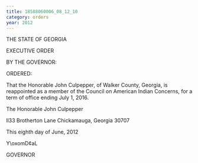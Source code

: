 ```yaml
---
title: 18588060006_08_12_10
category: orders
year: 2012
---
```

 

THE STATE OF GEORGIA

EXECUTIVE ORDER

BY THE GOVERNOR:

ORDERED:

That the Honorable John Culpepper, of Walker County, Georgia, is
reappointed as a member of the Council on American Indian
Concerns, for a term of office ending July 1, 2016.

The Honorable John Culpepper

ll33 Brotherton Lane
Chickamauga, Georgia 30707

This eighth day of June, 2012

Y\oxomD¢aL

GOVERNOR


